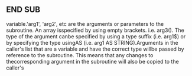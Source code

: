 ## END SUB

variable.'arg1', 'arg2', etc are the arguments or parameters to the subroutine. An array isspecified by using empty brackets. i.e. arg3(). The type of the argument canbe specified by using a type suffix (i.e. arg1$) or by specifying the type usingAS <type> (i.e. arg1 AS STRING).Arguments in the caller's list that are a variable and have the correct type willbe passed by reference to the subroutine. This means that any changes to thecorresponding argument in the subroutine will also be copied to the caller's